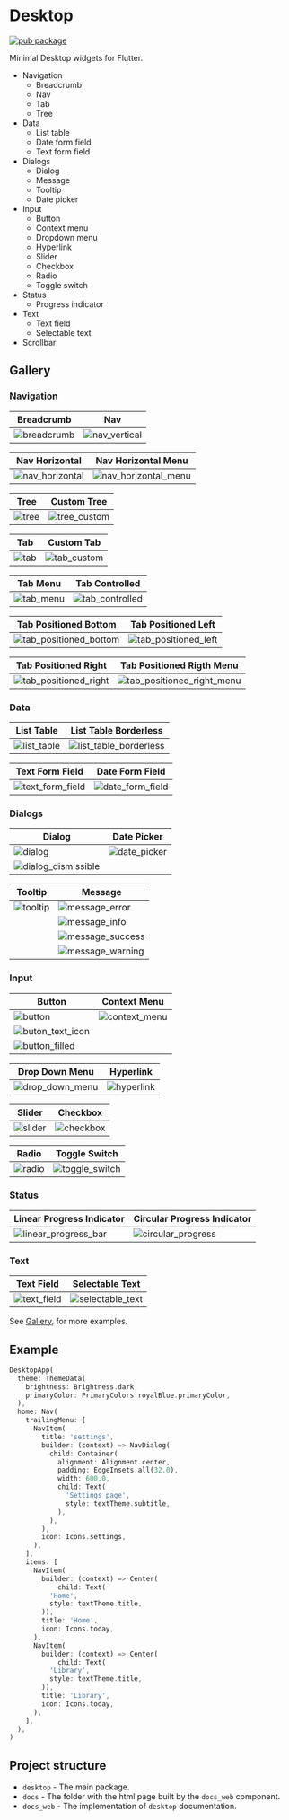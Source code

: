 # Desktop

[![pub package](https://img.shields.io/pub/v/desktop.svg?style=flat-square)](https://pub.dartlang.org/packages/desktop)

Minimal Desktop widgets for Flutter.

* Navigation
  * Breadcrumb
  * Nav
  * Tab
  * Tree
* Data
  * List table
  * Date form field
  * Text form field
* Dialogs
  * Dialog
  * Message
  * Tooltip
  * Date picker
* Input
  * Button
  * Context menu
  * Dropdown menu
  * Hyperlink
  * Slider
  * Checkbox
  * Radio
  * Toggle switch
* Status
  * Progress indicator
* Text
  * Text field
  * Selectable text
* Scrollbar

## Gallery

### Navigation

| Breadcrumb | Nav |
| ---------- | --- |
| ![breadcrumb](assets/breadcrumb.PNG "Breadcrumb") | ![nav_vertical](assets/nav_vertical.PNG "Nav vertical") |

| Nav Horizontal | Nav Horizontal Menu |
| -------------- | ------------------- |
| ![nav_horizontal](assets/nav_horizontal.PNG "Nav horizontal") | ![nav_horizontal_menu](assets/nav_horizontal_menu.PNG "Nav horizontal with menu") |

| Tree | Custom Tree |
| ---- | ----------- |
| ![tree](assets/tree.PNG "Tree") | ![tree_custom](assets/tree_custom.PNG "Custom tree") |

| Tab | Custom Tab |
| --- | ---------- |
| ![tab](assets/tab.PNG "Tab") | ![tab_custom](assets/tab_custom.PNG "Custom tab") |

| Tab Menu | Tab Controlled |
| -------- | -------------- |
| ![tab_menu](assets/tab_menu.PNG "Tab with menu") | ![tab_controlled](assets/tab_controlled.PNG "Controlled tab") |

| Tab Positioned Bottom | Tab Positioned Left |
| --------------------- | ------------------- |
| ![tab_positioned_bottom](assets/tab_positioned_bottom.PNG "Tab positioned bottom") | ![tab_positioned_left](assets/tab_positioned_left.PNG "Tab positioned left") |

| Tab Positioned Right | Tab Positioned Rigth Menu |
| -------------------- | ------------------------- |
| ![tab_positioned_right](assets/tab_positioned_right.PNG) | ![tab_positioned_right_menu](assets/tab_positioned_right_menu.PNG "Tab positioned right with menu") |

### Data

| List Table | List Table Borderless |
| ---------- | --------------------- |
| ![list_table](assets/list_table.PNG "List table") | ![list_table_borderless](assets/list_table_borderless.PNG "List table without borders") |

| Text Form Field | Date Form Field |
| --------------- | --------------- |
| ![text_form_field](assets/text_form_field.PNG "Text form field") | ![date_form_field](assets/date_form_field.PNG "Date form field") |

### Dialogs

| Dialog | Date Picker |
| ------ | ------- |
| ![dialog](assets/dialog.PNG "Dialog") | ![date_picker](assets/date_picker.PNG "Date picker") |
| ![dialog_dismissible](assets/dialog_dismissible.PNG "Dialog dismissible") |  |

| Tooltip | Message |
| ------- | ------- |
| ![tooltip](assets/tooltip.PNG "Tooltip") | ![message_error](assets/message_error.PNG "Message error") |
|  | ![message_info](assets/message_info.PNG "Message info") |
|  | ![message_success](assets/message_success.PNG "Message success") |
|  | ![message_warning](assets/message_warning.PNG "Message warning") |

### Input

| Button | Context Menu |
| ------ | ------------ |
| ![button](assets/button.PNG "Button") | ![context_menu](assets/context_menu.PNG "Context menu") |
| ![buton_text_icon](assets/buton_text_icon.PNG "Button with text and icon") |
| ![button_filled](assets/button_filled.PNG "Filled button") |

| Drop Down Menu | Hyperlink |
| -------------- | --------- |
| ![drop_down_menu](assets/drop_down_menu.PNG "Drop down menu") | ![hyperlink](assets/hyperlink.PNG "Hyperlink") |

| Slider | Checkbox |
| ------ | -------- |
| ![slider](assets/slider.PNG "Slider") | ![checkbox](assets/checkbox.PNG "Checkbox") |

| Radio | Toggle Switch |
| ----- | ------------- |
| ![radio](assets/radio.PNG "Radio") | ![toggle_switch](assets/toggle_switch.PNG "Toggle switch") |

### Status

| Linear Progress Indicator | Circular Progress Indicator |
| ------------------------- | --------------------------- |
| ![linear_progress_bar](assets/linear_progress_bar.PNG "Linear progress bar") | ![circular_progress](assets/circular_progress.PNG "Circular progress") |

### Text

| Text Field | Selectable Text |
| ---------- | --------------- |
| ![text_field](assets/text_field.PNG "Text field") | ![selectable_text](assets/selectable_text.PNG "Selectable text") |

See [Gallery](https://adrianos42.github.io/desktop/), for more examples.

## Example

```dart
DesktopApp(
  theme: ThemeData(
    brightness: Brightness.dark,
    primaryColor: PrimaryColors.royalBlue.primaryColor,
  ),
  home: Nav(
    trailingMenu: [
      NavItem(
        title: 'settings',
        builder: (context) => NavDialog(
          child: Container(
            alignment: Alignment.center,
            padding: EdgeInsets.all(32.0),
            width: 600.0,
            child: Text(
              'Settings page',
              style: textTheme.subtitle,
            ),
          ),
        ),
        icon: Icons.settings,
      ),
    ],
    items: [
      NavItem(
        builder: (context) => Center(
            child: Text(
          'Home',
          style: textTheme.title,
        )),
        title: 'Home',
        icon: Icons.today,
      ),
      NavItem(
        builder: (context) => Center(
            child: Text(
          'Library',
          style: textTheme.title,
        )),
        title: 'Library',
        icon: Icons.today,
      ),
    ],
  ),
)
```

## Project structure

* `desktop` - The main package.
* `docs` - The folder with the html page built by the `docs_web` component.
* `docs_web` - The implementation of `desktop` documentation.
